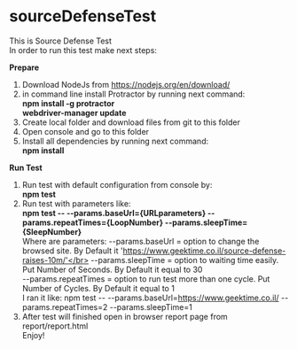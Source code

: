 # sourceDefenseTest
This is Source Defense Test</br>
In order to run this test make next steps:</br>

<b>Prepare</b>
1. Download NodeJs from https://nodejs.org/en/download/
2. in command line install Protractor by running next command:</br>
  <b>npm install -g protractor</b></br>
  <b>webdriver-manager update</b></br>
3. Create local folder and download files from git to this folder
4. Open console and go to this folder</br>
5. Install all dependencies by running next command:</br>
   <b>npm install</b></br>

<b>Run Test</b>
1. Run test with default configuration from console by:</br>
  <b>npm test</b></br>
2. Run test with parameters like:</br>
  <b>npm test -- --params.baseUrl={URLparameters} --params.repeatTimes={LoopNumber} --params.sleepTime={SleepNumber}</b></br> 
  Where are parameters:
--params.baseUrl = option to change the browsed site. By Default it 'https://www.geektime.co.il/source-defense-raises-10m/'</br> 
--params.sleepTime = option to waiting time easily. Put Number of Seconds. By Default it equal to 30</br> 
--params.repeatTimes = option to run test more than one cycle. Put Number of Cycles. By Default it equal to 1</br> 
I ran it like: npm test -- --params.baseUrl=https://www.geektime.co.il/ --params.repeatTimes=2 --params.sleepTime=1</br> 
3. After test will finished open in browser report page from report/report.html</br> 
Enjoy!
